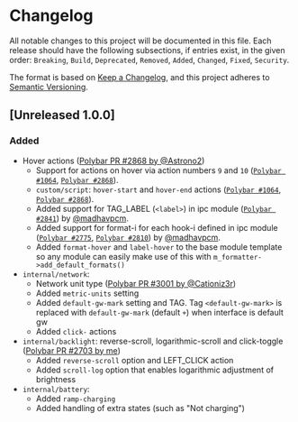 # Changelog

All notable changes to this project will be documented in this file.
Each release should have the following subsections, if entries exist, in the
given order: `Breaking`, `Build`, `Deprecated`, `Removed`, `Added`, `Changed`,
`Fixed`, `Security`.

The format is based on [Keep a Changelog](https://keepachangelog.com/en/1.0.0/),
and this project adheres to [Semantic Versioning](https://semver.org/spec/v2.0.0.html).

## [Unreleased 1.0.0]
### Added
- Hover actions ([Polybar PR #2868 by @Astrono2](https://github.com/polybar/polybar/pull/2868))
    - Support for actions on hover via action numbers `9` and `10` ([`Polybar #1064`](https://github.com/polybar/polybar/issues/1064), [`Polybar #2868`](https://github.com/polybar/polybar/pull/2868)).
    - `custom/script`: `hover-start` and `hover-end` actions ([`Polybar #1064`](https://github.com/polybar/polybar/issues/1064), [`Polybar #2868`](https://github.com/polybar/polybar/pull/2868)).
    - Added support for TAG_LABEL (`<label>`) in ipc module  ([`Polybar #2841`](https://github.com/polybar/polybar/pull/2841))  by [@madhavpcm](https://github.com/madhavpcm).
    - Added support for format-i for each hook-i defined in ipc module ([`Polybar #2775`](https://github.com/polybar/polybar/issues/2775),  [`Polybar #2810`](https://github.com/polybar/polybar/pull/2810))  by [@madhavpcm](https://github.com/madhavpcm).
    - Added `format-hover` and `label-hover` to the base module template so any module can easily make use of this with `m_formatter->add_default_formats()`
- `internal/network`:
    - Network unit type ([Polybar PR #3001 by @Cationiz3r](https://github.com/polybar/polybar/pull/3001))
    - Added `metric-units` setting
    - Added `default-gw-mark` setting and TAG. Tag `<default-gw-mark>` is replaced with `default-gw-mark` (default `+`) when interface is default gw
    - Added `click-` actions
- `internal/backlight`: reverse-scroll, logarithmic-scroll and click-toggle ([Polybar PR #2703 by me](https://github.com/polybar/polybar/pull/2703))
    - Added `reverse-scroll` option and LEFT_CLICK action
    - Added `scroll-log` option that enables logarithmic adjustment of brightness
- `internal/battery`:
    - Added `ramp-charging`
    - Added handling of extra states (such as "Not charging")


[1.0.0]: https://github.com/xoores/multibar/